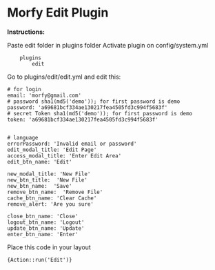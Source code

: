 # Morfy Edit Plugin

**Instructions:**

Paste edit folder in plugins folder
Activate plugin on config/system.yml

		plugins
			edit


Go to plugins/edit/edit.yml and edit this:


	# for login
	email: 'morfy@gmail.com'
	# password sha1(md5('demo')); for first password is demo
	password: 'a69681bcf334ae130217fea4505fd3c994f5683f'
	# secret Token sha1(md5('demo')); for first password is demo
	token: 'a69681bcf334ae130217fea4505fd3c994f5683f'


	# language 
	errorPassword: 'Invalid email or password'
	edit_modal_title: 'Edit Page'
	access_modal_title: 'Enter Edit Area'
	edit_btn_name: 'Edit'

	new_modal_title: 'New File'
	new_btn_title:  'New File'
	new_btn_name:  'Save'
	remove_btn_name:  'Remove File'
	cache_btn_name: 'Clear Cache'
	remove_alert: 'Are you sure'

	close_btn_name: 'Close'
	logout_btn_name: 'Logout'
	update_btn_name: 'Update'
	enter_btn_name: 'Enter'



Place this code in your layout 
	
	{Action::run('Edit')}

